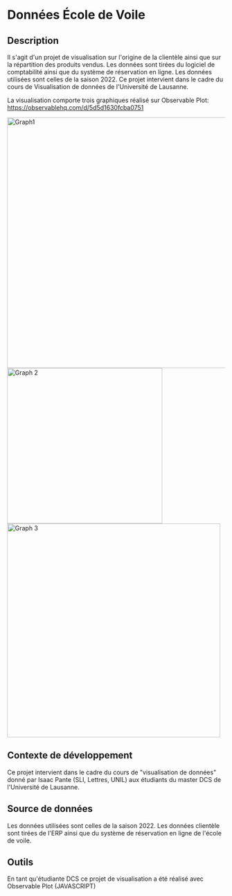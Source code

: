 
# Données École de Voile 


## Description
Il s'agit d'un projet de visualisation sur l'origine de la clientèle ainsi que sur la répartition des produits vendus. Les données sont tirées du logiciel de comptabilité ainsi que du système de réservation en ligne. Les données utilisées sont celles de la saison 2022. Ce projet intervient dans le cadre du cours de Visualisation de données de l'Université de Lausanne.



La visualisation comporte trois graphiques réalisé sur Observable Plot: https://observablehq.com/d/5d5d1630fcba0751


<img width="577" alt="Graph1" src="https://github.com/Jiju97/Donn-es_Ecoledevoile/assets/136253358/a81a7abf-e879-49ab-9a95-92725eb23a55">


<img width="358" alt="Graph 2" src="https://github.com/Jiju97/Donn-es_Ecoledevoile/assets/136253358/f787e345-cda5-4d7b-a899-42c6b492ea73">


<img width="492" alt="Graph 3" src="https://github.com/Jiju97/Donn-es_Ecoledevoile/assets/136253358/74268594-d30d-4d00-9041-912a1485ed6d">






## Contexte de développement

Ce projet intervient dans le cadre du cours de "visualisation de données" donné par Isaac Pante (SLI, Lettres, UNIL) aux étudiants du master DCS de l'Université de Lausanne.
## Source de données
Les données utilisées sont celles de la saison 2022. Les données clientèle sont tirées de l'ERP ainsi que du système de réservation en ligne de l'école de voile.
## Outils
En tant qu'étudiante DCS ce projet de visualisation a été réalisé avec Observable Plot (JAVASCRIPT)
